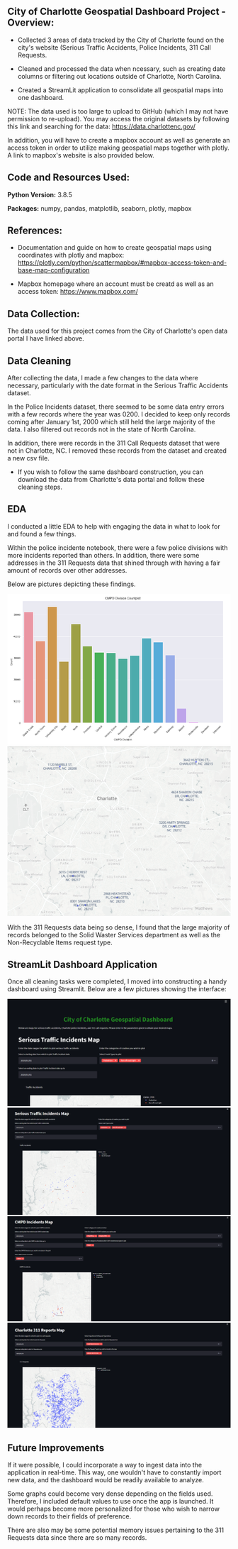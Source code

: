 ## City of Charlotte Geospatial Dashboard Project - Overview:

* Collected 3 areas of data tracked by the City of Charlotte found on the city's website (Serious Traffic Accidents, Police Incidents, 311 Call Requests.

* Cleaned and processed the data when ncessary, such as creating date columns or filtering out locations outside of Charlotte, North Carolina.

* Created a StreamLit application to consolidate all geospatial maps into one dashboard.

NOTE: The data used is too large to upload to GitHub (which I may not have permission to re-upload). You may access the original datasets by following this link and searching for the data:
https://data.charlottenc.gov/

In addition, you will have to create a mapbox account as well as generate an access token in order to utilize making geospatial maps together with plotly. A link to mapbox's website is also provided below.


## Code and Resources Used:

**Python Version:** 3.8.5

**Packages:** numpy, pandas, matplotlib, seaborn, plotly, mapbox

## References:

* Documentation and guide on how to create geospatial maps using coordinates with plotly and mapbox:
https://plotly.com/python/scattermapbox/#mapbox-access-token-and-base-map-configuration

* Mapbox homepage where an account must be creatd as well as an access token:
https://www.mapbox.com/


## Data Collection:

The data used for this project comes from the City of Charlotte's open data portal I have linked above.


## Data Cleaning

After collecting the data, I made a few changes to the data where necessary, particularly with the date format in the Serious Traffic Accidents dataset.

In the Police Incidents dataset, there seemed to be some data entry errors with a few records where the year was 0200. I decided to keep only records coming after January 1st, 2000 which still held the large majority of the data. I also filtered out records not in the state of North Carolina.

In addition, there were records in the 311 Call Requests dataset that were not in Charlotte, NC. I removed these records from the dataset and created a new csv file.

* If you wish to follow the same dashboard construction, you can download the data from Charlotte's data portal and follow these cleaning steps.



## EDA
I conducted a little EDA to help with engaging the data in what to look for and found a few things.

Within the police incidente notebook, there were a few police divisions with more incidents reported than others. In addition, there were some addresses in the 311 Requests data that shined through with having a fair amount of records over other addresses. 

Below are pictures depicting these findings.


![alt text](https://github.com/elayer/CharlotteGeospatialDashboard/blob/main/st_commoncmpddivision.png "CMPD Divisions")
![alt text](https://github.com/elayer/CharlotteGeospatialDashboard/blob/main/st_commonlocs.png "Common 311 Locations")

With the 311 Requests data being so dense, I found that the large majority of records belonged to the Solid Waster Services department as well as the Non-Recyclable Items request type.

## StreamLit Dashboard Application
Once all cleaning tasks were completed, I moved into constructing a handy dashboard using Streamlit. Below are a few pictures showing the interface:

![alt text](https://github.com/elayer/CharlotteGeospatialDashboard/blob/main/st_top.png "StreamLit Top Page")
![alt text](https://github.com/elayer/CharlotteGeospatialDashboard/blob/main/st_trafficincidents.png "Serious Traffic Accidents")
![alt text](https://github.com/elayer/CharlotteGeospatialDashboard/blob/main/st_police.png "CMPD Incidents")
![alt text](https://github.com/elayer/CharlotteGeospatialDashboard/blob/main/st_311.png "311 Requests")

## Future Improvements
If it were possible, I could incorporate a way to ingest data into the application in real-time. This way, one wouldn't have to constantly import new data, and the dashboard would be readily available to analyze.

Some graphs could become very dense depending on the fields used. Therefore, I included default values to use once the app is launched. It would perhaps become more personalized for those who wish to narrow down records to their fields of preference.

There are also may be some potential memory issues pertaining to the 311 Requests data since there are so many records.
